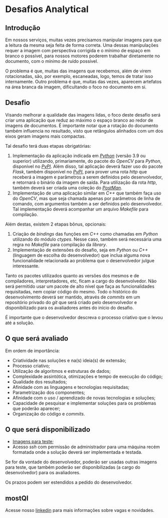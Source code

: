 # Desafios Analytical

## Introdução

Em nossos serviços, muitas vezes precisamos manipular imagens para que a
leitura da mesma seja feita de forma correta. Uma dessas manipulações
requer a imagem com perspectiva corrigida e o mínimo de espaço em branco
o possível, para nossos motores poderem trabalhar diretamente no
documento, com o mínimo de ruído possível.

O problema é que, muitas das imagens que recebemos, além de virem
rotacionadas, são, por exemplo, escaneadas, logo, temos de tratar isso
internamente. Outro problema é que, muitas das vezes, aparecem artefatos
na área branca da imagem, dificultando o foco no documento em si.

## Desafio

Visando melhorar a qualidade das imagens lidas, o foco deste desafio
será criar uma aplicação que reduz ao máximo o espaço branco ao redor de
imagens de documentos. É importante notar que a rotação do documento
também influencia no resultado, visto que retângulos alinhados com um
dos eixos geram imagens mais compactas.

Tal desafio terá duas etapas obrigatórias:

1.  Implementação da aplicação indicada em
    [*Python*](http://python.org/) (versão 3.9 ou superior) utilizando,
    primariamente, do pacote do *OpenCV* para *Python*, disponível no
    [*PyPI*](https://pypi.org/project/opencv-python/). Além disso, tal
    aplicação deverá fazer uso do pacote *Flask*, também disponível no
    [*PyPI*](https://pypi.org/project/Flask/), para prover uma rota
    *http* que receberá a imagem e parâmetros a serem definidos pelo
    desenvolvedor, e retornará o binário da imagem de saída. Para
    utilização da rota *http*, também deverá ser criada uma coleção do
    [*PostMan*](https://www.postman.com/).
2.  Implementação de uma aplicação similar em *C++* que também faça uso
    do *OpenCV*, mas que seja chamada apenas por parâmetros de linha de
    comando, com argumentos também a ser definidos pelo desenvolvedor.
    Tal implementação deverá acompanhar um arquivo *Makefile* para
    compilação.

Além destas, existem 2 etapas bônus, opcionais:

1.  Criação de *bindings* das funções em *C++* como chamadas em *Python*
    utilizando do módulo *ctypes*. Nesse caso, também será necessária
    uma regra no *Makefile* para compilação da *library*.
2.  Implementação de extensões do desafio, seja em *Python* ou *C++*
    (linguagem de escolha do desenvolvedor) que inclua alguma nova
    funcionalidade relacionada ao problema que o desenvolvedor julgue
    interessante.

Tanto os pacotes utilizados quanto as versões dos mesmos e de
compiladores, interpretadores, etc, ficam a cargo do desenvolvedor. Não
será permitido usar um pacote de alto nível que faça as funcionalidades
requisitadas, nem copiar código do mesmo. Todo o histórico do
desenvolvimento deverá ser mantido, através de *commits* em um
repositório privado do *git* que será criado pelo desenvolvedor e
disponibilizado para os avaliadores antes do início do desafio.

É importante que o desenvolvedor descreva o processo criativo que o
levou até a solução.

## O que será avaliado

Em ordem de importância:

-   Criatividade nas soluções e na(s) ideia(s) de extensão;
-   Processo criativo;
-   Utilização de algoritmos e estruturas de dados;
-   Complexidade assintótica, otimizações e tempo de execução do código;
-   Qualidade dos resultados;
-   Afinidade com as linguagens e tecnologias requisitadas;
-   Parametrização dos componentes;
-   Afinidade com o uso / aprendizado de novas tecnologias e soluções;
-   Capacidade de pesquisar e implementar soluções para os problemas que
    poderão aparecer;
-   Organização do código e *commits*.

## O que será disponibilizado

-   [Imagens para teste](/files/img-desafio.tar.xz);
-   Acesso *ssh* com permissão de administrador para uma máquina recém
    formatada onde a solução deverá ser implementada e testada.

Se for da vontade do desenvolvedor, poderão ser usadas outras imagens
para teste, que também poderão ser disponibilizadas (a cargo do
desenvolvedor) para os avaliadores.

Os prazos podem ser estendidos a pedido do desenvolvedor.

## mostQI

Acesse nosso [linkedin](https://www.linkedin.com/company/mobile-solution-technology/posts/?feedView=all) para mais informações sobre vagas e novidades.
